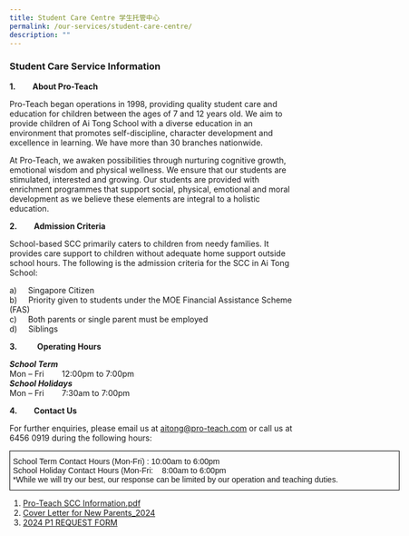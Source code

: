 ```yaml
---
title: Student Care Centre 学生托管中心
permalink: /our-services/student-care-centre/
description: ""
---
```

### Student Care Service Information

**1\.&nbsp;&nbsp;&nbsp;&nbsp;&nbsp;&nbsp;&nbsp;&nbsp; About Pro-Teach**

Pro-Teach began operations in 1998, providing quality student care and education for children between the ages of 7 and 12 years old. We aim to provide children of Ai Tong School with a diverse education in an environment that promotes self-discipline, character development and excellence in learning. We have more than 30 branches nationwide.

At Pro-Teach, we awaken possibilities through nurturing cognitive growth, emotional wisdom and physical wellness. We ensure that our students are stimulated, interested and growing. Our students are provided with enrichment programmes that support social, physical, emotional and moral development as we believe these elements are integral to a holistic education.

**2\. &nbsp;&nbsp;&nbsp;&nbsp;&nbsp;&nbsp;&nbsp; Admission Criteria**

School-based SCC primarily caters to children from needy families. It provides care support to children without adequate home support outside school hours. The following is the admission criteria for the SCC in Ai Tong School:

a)&nbsp;&nbsp;&nbsp;&nbsp;&nbsp;Singapore Citizen   
b)&nbsp;&nbsp;&nbsp;&nbsp;&nbsp;Priority given to students under the MOE Financial Assistance Scheme (FAS)  
c)&nbsp;&nbsp;&nbsp;&nbsp;&nbsp;Both parents or single parent must be employed   
d)&nbsp;&nbsp;&nbsp;&nbsp;&nbsp;Siblings

  

**3\.**&nbsp;&nbsp;&nbsp;&nbsp;&nbsp;&nbsp;&nbsp;&nbsp;&nbsp;**Operating Hours**   

_**School Term**_    
Mon – Fri&nbsp;&nbsp;&nbsp;&nbsp;&nbsp;&nbsp;&nbsp; 12:00pm to 7:00pm &nbsp;    
_**School Holidays**_   
Mon – Fri&nbsp;&nbsp;&nbsp;&nbsp;&nbsp;&nbsp;&nbsp; 7:30am to 7:00pm&nbsp;&nbsp;&nbsp;&nbsp;&nbsp;

  

**4\. &nbsp;&nbsp;&nbsp;&nbsp;&nbsp;&nbsp;&nbsp; Contact Us**

For further enquiries, please email us at&nbsp;[aitong@pro-teach.com](mailto:aitong@pro-teach.com)&nbsp;or call us at 6456 0919 during the following hours:

<style type="text/css">
.tg  {border-collapse:collapse;border-spacing:0;margin:0px auto;}
.tg td{border-color:black;border-style:solid;border-width:1px;font-family:Arial, sans-serif;font-size:14px;
  overflow:hidden;padding:10px 5px;word-break:normal;}
.tg th{border-color:black;border-style:solid;border-width:1px;font-family:Arial, sans-serif;font-size:14px;
  font-weight:normal;overflow:hidden;padding:10px 5px;word-break:normal;}
.tg .tg-0lax{text-align:left;vertical-align:top}
</style>
<table class="tg" style="undefined;table-layout: fixed; width: 688px">
<colgroup>
<col style="width: 688px">
</colgroup>
<tbody>
  <tr>
    <td class="tg-0lax">School Term Contact Hours (Mon-Fri) :      10:00am to 6:00pm  <br>School Holiday Contact Hours (Mon-Fri:  &nbsp;&nbsp;&nbsp;8:00am to 6:00pm <br>*While we will try our best, our response can be limited by our operation and teaching duties.</td>
  </tr>
</tbody>
</table>

1. [Pro-Teach SCC Information.pdf](/files/Pro-Teach%20SCC%20Information.pdf)  
2. [Cover Letter for New Parents_2024](/files/cover%20letter%20for%20new%20parents_2024.pdf)
3. [2024 P1 REQUEST FORM](/files/2024%20p1%20request%20form.pdf)


